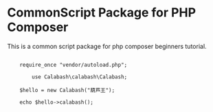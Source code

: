 # CommonScript Package for PHP Composer #

This is a common script package for php composer beginners tutorial.

<pre>
<code>
	require_once "vendor/autoload.php";

        use Calabash\calabash\Calabash;

	$hello = new Calabash("葫芦王");

	echo $hello->calabash();
</code>
<pre>
